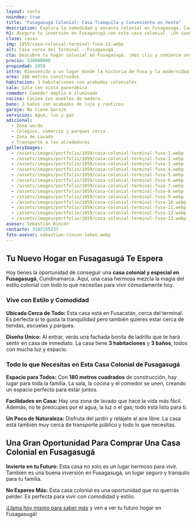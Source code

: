 ```yaml
---
layout: venta
noindex: true
title: "Fusagasugá Colonial: Casa Tranquila y Conveniente en Venta"
description: Explora la comodidad y encanto colonial en Fusagasugá. Casa cerca del terminal, ideal para tu familia. ¡Haz clic y descubre tu próximo hogar!
h1: Asegura tu inversión en Fusagasugá con esta casa colonial. ¡Un sueño de tradición y comodidad!
clase: casas
img: 1059/casa-colonial-terminal-fusa-13.webp
alt: Casa cerca del Terminal - Fusagasugá
cta: Descubre tu hogar colonial en Fusagasugá. ¡Haz clic y comienza una nueva vida hoy!
precio: 330000000
propiedad: 1059
intro: Bienvenido a un lugar donde la historia de Fusa y la modernidad se fusionan en una encantadora casa colonial
area: 180 metros construidos
habitacion: 3 habitaciones con acabados coloniales
sala: Sala con vista panorámica
comedor: Comedor amplio e iluminado
cocina: Cocina con muebles de madera
bano: 3 baños con acabados de lujo y rústicos
garaje: No tiene Garaje
servicios: Agua, luz y gas 
adicional:
  - Zona verde
  - Colegios, comercio y parques cerca
  - Zona de Lavado
  - Transporte a los alrededores
galleryImages:
  - /assets/images/portfolio/1059/casa-colonial-terminal-fusa-1.webp
  - /assets/images/portfolio/1059/casa-colonial-terminal-fusa-2.webp
  - /assets/images/portfolio/1059/casa-colonial-terminal-fusa-3.webp
  - /assets/images/portfolio/1059/casa-colonial-terminal-fusa-4.webp
  - /assets/images/portfolio/1059/casa-colonial-terminal-fusa-5.webp
  - /assets/images/portfolio/1059/casa-colonial-terminal-fusa-6.webp
  - /assets/images/portfolio/1059/casa-colonial-terminal-fusa-7.webp
  - /assets/images/portfolio/1059/casa-colonial-terminal-fusa-8.webp
  - /assets/images/portfolio/1059/casa-colonial-terminal-fusa-9.webp
  - /assets/images/portfolio/1059/casa-colonial-terminal-fusa-10.webp
  - /assets/images/portfolio/1059/casa-colonial-terminal-fusa-11.webp
  - /assets/images/portfolio/1059/casa-colonial-terminal-fusa-12.webp
  - /assets/images/portfolio/1059/casa-colonial-terminal-fusa-13.webp
asesor: Sebastián Rincón
contacto: 3102155237
foto-asesor: sebastian-rincon-leben.webp
---
```

## Tu Nuevo Hogar en Fusagasugá Te Espera

Hoy tienes la oportunidad de conseguir una **casa colonial y especial en Fusagasugá**, Cundinamarca. Aquí, una casa hermosa mezcla la magia del estilo colonial con todo lo que necesitas para vivir cómodamente hoy.

### Vive con Estilo y Comodidad

**Ubicada Cerca de Todo:** Esta casa está en Fusacatán, cerca del terminal. Es perfecta si te gusta la tranquilidad pero también quieres estar cerca de tiendas, escuelas y parques.

**Diseño Único:** Al entrar, verás una fachada bonita de ladrillo que te hará sentir en casa de inmediato. La casa tiene **3 habitaciones** y **3 baños**, todos con mucha luz y espacio.

### Todo lo que Necesitas en Esta Casa Colonial de Fusagasugá

**Espacio para Todos:** Con **180 metros cuadrados** de construcción, hay lugar para toda la familia. La sala, la cocina y el comedor se unen, creando un espacio perfecto para estar juntos.

**Facilidades en Casa:** Hay una zona de lavado que hace la vida más fácil. Además, no te preocupes por el agua, la luz o el gas; todo está listo para ti.

**Un Poco de Naturaleza:** Disfruta del jardín y relájate al aire libre. La casa está también muy cerca de transporte público y todo lo que necesitas.

## Una Gran Oportunidad Para Comprar Una Casa Colonial en Fusagasugá

**Invierte en tu Futuro:** Esta casa no solo es un lugar hermoso para vivir. También es una buena inversión en Fusagasugá, un lugar seguro y tranquilo para tu familia.

**No Esperes Más:** Esta casa colonial es una oportunidad que no querrás perder. Es perfecta para vivir con comodidad y estilo.

¡[Llama hoy mismo para saber más](#asesor) y ven a ver tu futuro hogar en Fusagasugá!

